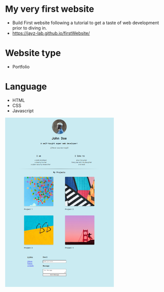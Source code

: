 # My very first website
- Build First website following a tutorial to get a taste of web development prior to diving in.
- https://jayz-lab.github.io/firstWebsite/

# Website type
- Portfolio

# Language
- HTML
- CSS
- Javascript

<img src="./images/firstWebsite.PNG" height="550px">
